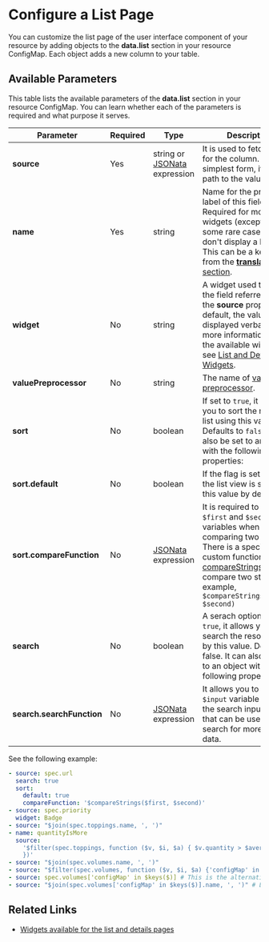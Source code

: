 # Configure a List Page

You can customize the list page of the user interface component of your resource by adding objects to the **data.list** section in your resource ConfigMap. Each object adds a new column to your table.

## Available Parameters

This table lists the available parameters of the **data.list** section in your resource ConfigMap. You can learn whether each of the parameters is required and what purpose it serves.

| Parameter | Required | Type | Description |
|-----------|----------|------|-------------|
| **source** | Yes | string or [JSONata](jsonata.md) expression | It is used to fetch data for the column. In its simplest form, it's the path to the value. |
| **name** | Yes | string | Name for the primary label of this field. Required for most widgets (except for some rare cases that don't display a label). This can be a key to use from the [**translation** section](./translations-section.md). |
| **widget** | No | string | A widget used to render the field referred to by the **source** property. By default, the value is displayed verbatim. For more information about the available widgets, see [List and Details Widgets](./40-list-and-details-widgets.md). |
| **valuePreprocessor** | No | string | The name of [value preprocessor](resources.md#value-preprocessors). |
| **sort** | No | boolean | If set to `true`, it allows you to sort the resource list using this value. Defaults to `false`. It can also be set to an object with the following properties:
| **sort.default** | No | boolean | If the flag is set to `true`, the list view is sorted by this value by default. |
| **sort.compareFunction** | No | [JSONata](jsonata.md) expression | It is required to use `$first` and `$second` variables when comparing two values. There is a special custom function [compareStrings](jsonata.md#comparestringsfirst-second) used to compare two strings, for example, `$compareStrings($first, $second)` |
| **search** | No | boolean | A serach option. If set to `true`, it allows you to search the resource list by this value. Defaults to false. It can also be set to an object with the following property: |
|**search.searchFunction** | No |[JSONata](jsonata.md) expression |  It allows you to use `$input` variable to get the search input's value that can be used to search for more complex data. |

See the following example:

```yaml
- source: spec.url
  search: true
  sort:
    default: true
    compareFunction: '$compareStrings($first, $second)'
- source: spec.priority
  widget: Badge
- source: "$join(spec.toppings.name, ', ')"
- name: quantityIsMore
  source:
    '$filter(spec.toppings, function ($v, $i, $a) { $v.quantity > $average($a.quantity)
    })'
- source: "$join(spec.volumes.name, ', ')"
- source: "$filter(spec.volumes, function ($v, $i, $a) {'configMap' in $keys($v)})" # List the array of volume objects that have a ConfigMap
- source: spec.volumes['configMap' in $keys($)] # This is the alternative way of listing the array of volume objects that have a ConfigMap
- source: "$join(spec.volumes['configMap' in $keys($)].name, ', ')" # List volume names of volumes that have a ConfigMap
```

## Related Links

- [Widgets available for the list and details pages](./40-list-and-details-widgets.md)
